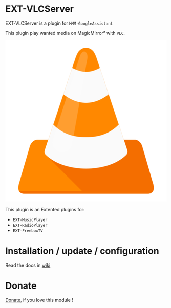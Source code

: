 # EXT-VLCServer

EXT-VLCServer is a plugin for `MMM-GoogleAssistant`

This plugin play wanted media on MagicMirror² with `VLC`.

![](https://github.com/bugsounet/EXT-VLCServer/blob/dev/vlc-logo.png?raw=true)

This plugin is an Extented plugins for:
  * `EXT-MusicPlayer`
  * `EXT-RadioPlayer`
  * `EXT-FreeboxTV`

# Installation / update / configuration

Read the docs in [wiki](https://wiki.bugsounet.fr/EXT-VLCServer)

# Donate
 [Donate](https://www.paypal.com/cgi-bin/webscr?cmd=_s-xclick&hosted_button_id=TTHRH94Y4KL36&source=url), if you love this module !